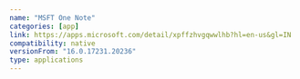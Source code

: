 ```yaml
---
name: "MSFT One Note"
categories: [app]
link: https://apps.microsoft.com/detail/xpffzhvgqwwlhb?hl=en-us&gl=IN
compatibility: native
versionFrom: "16.0.17231.20236"
type: applications
---
```



